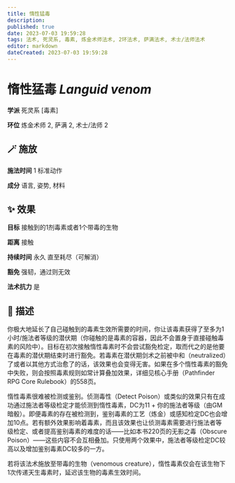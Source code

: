 ```yaml
---
title: 惰性猛毒
description: 
published: true
date: 2023-07-03 19:59:28
tags: 法术, 死灵系, 毒素, 炼金术师法术, 2环法术, 萨满法术, 术士/法师法术
editor: markdown
dateCreated: 2023-07-03 19:59:28
---
```


# **惰性猛毒** *Languid venom*

**学派** 死灵系 \[毒素\] 

**环位** 炼金术师 2, 萨满 2, 术士/法师 2

## 🪄 施放

**施法时间** 1 标准动作

**成分** 语言, 姿势, 材料

## ✨ 效果 

**目标** 接触到的1剂毒素或者1个带毒的生物 

**距离** 接触  

**持续时间** 永久 直至耗尽（可解消） 

**豁免** 强韧，通过则无效

**法术抗力** 是

## 📖 描述

你极大地延长了自己碰触到的毒素生效所需要的时间，你让该毒素获得了至多为1小时/施法者等级的潜伏期（你碰触的是毒素的容器，因此不会置身于直接碰触毒素的风险中）。目标在初次接触惰性毒素时不会尝试豁免检定，取而代之的是他要在毒素的潜伏期结束时进行豁免。若毒素在潜伏期剑术之前被中和（neutralized）了或者以其他方式治愈了的话，该效果也会变得无害。如果在多个惰性毒素的豁免中失败，则会按照毒素规则如常计算叠加效果，详细见核心手册（Pathfinder RPG Core Rulebook）的558页。

惰性毒素很难被检测或鉴别。侦测毒性（Detect Poison）或类似的效果只有在成功通过施法者等级检定才能侦测到惰性毒素，DC为11 + 你的施法者等级（由GM暗骰）。即便毒素的存在被检测到，鉴别毒素的工艺（炼金）或感知检定DC也会增加10点。若有额外效果影响着毒素，而且该效果也让侦测毒素需要进行施法者等级检定、或者提高鉴别毒素的难度的话——比如本书220页的无影之毒（Obscure Poison）——这些内容不会互相叠加。只使用两个效果中，施法者等级检定DC较高以及增加鉴别毒素DC较多的一方。

若将该法术施放至带毒的生物（venomous creature），惰性毒素仅会在该生物下1次传递天生毒素时，延迟该生物的毒素生效时间。
    